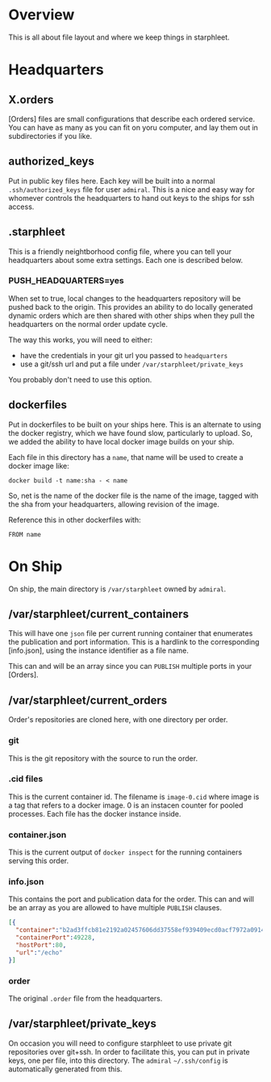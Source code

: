 # Overview
This is all about file layout and where we keep things in starphleet.

# Headquarters

## X.orders
[Orders] files are small configurations that describe each ordered
service. You can have as many as you can fit on yoru computer, and lay
them out in subdirectories if you like.

## authorized_keys
Put in public key files here. Each key will be built into a normal
`.ssh/authorized_keys` file for user `admiral`. This is a nice and easy
way for whomever controls the headquarters to hand out keys to the
ships for ssh access.

## .starphleet
This is a friendly neightborhood config file, where you can tell your
headquarters about some extra settings. Each one is described below.

### PUSH_HEADQUARTERS=yes
When set to true, local changes to the headquarters repository will be
pushed back to the origin. This provides an ability to do locally
generated dynamic orders which are then shared with other ships when
they pull the headquarters on the normal order update cycle.

The way this works, you will need to either:
* have the credentials in your git url you passed to `headquarters`
* use a git/ssh url and put a file under `/var/starphleet/private_keys`

You probably don't need to use this option.

## dockerfiles
Put in dockerfiles to be built on your ships here. This is an alternate
to using the docker registry, which we have found slow, particularly to
upload. So, we added the ability to have local docker image builds on
your ship.

Each file in this directory has a `name`, that name will be used to
create a docker image like:

`docker build -t name:sha - < name`

So, net is the name of the docker file is the name of the image, tagged
with the sha from your headquarters, allowing revision of the image.

Reference this in other dockerfiles with:

```
FROM name
```



# On Ship
On ship, the main directory is `/var/starphleet` owned by `admiral`.

## /var/starphleet/current_containers
This will have one `json` file per current running container that
enumerates the publication and port information. This is a hardlink to
the corresponding [info.json], using the instance identifier as a file
name.


This can and will be an array since you can `PUBLISH` multiple ports in
your [Orders].

## /var/starphleet/current_orders
Order's repositories are cloned here, with one directory per order.

### git
This is the git repository with the source to run the order.

### .cid files
This is the current container id. The filename is `image-0.cid` where
image is a tag that refers to a docker image. 0 is an instacen counter
for pooled processes. Each file has the docker instance inside.

### container.json
This is the current output of `docker inspect` for the running
containers serving this order.

### info.json
This contains the port and publication data for the order. This can and
will be an array as you are allowed to have multiple `PUBLISH` clauses.

```json
[{
  "container":"b2ad3ffcb81e2192a02457606dd37558ef939409ecd0acf7972a09145dc5c71e",
  "containerPort":49228,
  "hostPort":80,
  "url":"/echo"
}]
```

### order
The original `.order` file from the headquarters.

## /var/starphleet/private_keys
On occasion you will need to configure starphleet to use private git
repositories over git+ssh. In order to facilitate this, you can put in
private keys, one per file, into this directory. The `admiral`
`~/.ssh/config` is automatically generated from this.

